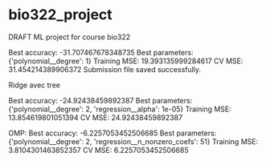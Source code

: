 # bio322_project
DRAFT
ML project for course bio322

Best accuracy: -31.707467678348735
Best parameters: {'polynomial__degree': 1}
Training MSE: 19.393135999284617
CV MSE: 31.454214389906372
Submission file saved successfully.

Ridge avec tree 

Best accuracy: -24.92438459892387
Best parameters: {'polynomial__degree': 2, 'regression__alpha': 1e-05}
Training MSE: 13.854619801051394
CV MSE: 24.92438459892387

OMP: 
Best accuracy: -6.2257053452506685
Best parameters: {'polynomial__degree': 2, 'regression__n_nonzero_coefs': 51}
Training MSE: 3.8104301463852357
CV MSE: 6.2257053452506685

